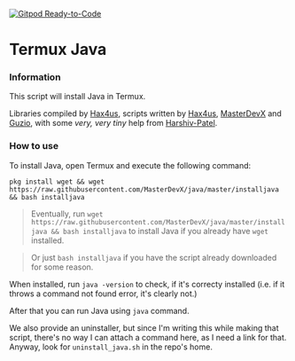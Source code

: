 [![Gitpod Ready-to-Code](https://img.shields.io/badge/Gitpod-Ready--to--Code%20(for%20some%20reason)-blue?logo=gitpod)](https://gitpod.io/#https://github.com/MasterDevX/Termux-Java)

# Termux Java

### Information

This script will install Java in Termux.

Libraries compiled by [Hax4us](https://github.com/Hax4us "Hax4us's GitHub profile"), scripts written by [Hax4us](https://github.com/Hax4us "Hax4us's GitHub profile"), [MasterDevX](https://github.com/MasterDevX "MasterDevX's GitHub profile") and [Guzio](https://github.com/GuzioMG "Guzio's GitHub profile"), with some *very, very tiny* help from [Harshiv-Patel](https://Harshiv-Patel "he changed like... one thing").

### How to use

To install Java, open Termux and execute the following command:

```pkg install wget && wget https://raw.githubusercontent.com/MasterDevX/java/master/installjava && bash installjava```

> Eventually, run ```wget https://raw.githubusercontent.com/MasterDevX/java/master/installjava && bash installjava``` to install Java if you already have ```wget``` installed.

> Or just ```bash installjava``` if you have the script already downloaded for some reason.

When installed, run ```java -version``` to check, if it's correcty installed (i.e. if it throws a command not found error, it's clearly not.)

After that you can run Java using ```java``` command.

We also provide an uninstaller, but since I'm writing this while making that script, there's no way I can attach a command here, as I need a link for that. Anyway, look for ```uninstall_java.sh``` in the repo's home.
